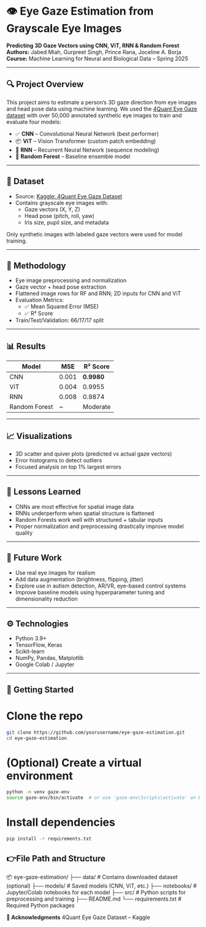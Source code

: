 # 👁️ Eye Gaze Estimation from Grayscale Eye Images  
**Predicting 3D Gaze Vectors using CNN, ViT, RNN & Random Forest**  
**Authors:** Jabed Miah, Gurpreet Singh, Prince Rana, Joceline A. Borja  
**Course:** Machine Learning for Neural and Biological Data – Spring 2025  

---

## 🔍 Project Overview
This project aims to estimate a person’s 3D gaze direction from eye images and head pose data using machine learning. We used the [4Quant Eye Gaze dataset](https://www.kaggle.com/datasets/4quant/eye-gaze) with over 50,000 annotated synthetic eye images to train and evaluate four models:

- ✅ **CNN** – Convolutional Neural Network (best performer)
- 📦 **ViT** – Vision Transformer (custom patch embedding)
- 🔁 **RNN** – Recurrent Neural Network (sequence modeling)
- 🌲 **Random Forest** – Baseline ensemble model

---

## 📁 Dataset
- Source: [Kaggle: 4Quant Eye Gaze Dataset](https://www.kaggle.com/datasets/4quant/eye-gaze)  
- Contains grayscale eye images with:
  - Gaze vectors (X, Y, Z)
  - Head pose (pitch, roll, yaw)
  - Iris size, pupil size, and metadata

Only synthetic images with labeled gaze vectors were used for model training.

---

## 🧪 Methodology
- Eye image preprocessing and normalization
- Gaze vector + head pose extraction
- Flattened image rows for RF and RNN; 2D inputs for CNN and ViT
- Evaluation Metrics:
  - ✅ Mean Squared Error (MSE)
  - ✅ R² Score
- Train/Test/Validation: 66/17/17 split

---

## 📊 Results

| Model          | MSE     | R² Score |
|----------------|---------|----------|
| CNN            | 0.001   | **0.9980** |
| ViT            | 0.004   | 0.9955   |
| RNN            | 0.008   | 0.9874   |
| Random Forest  | ~       | Moderate |

---

## 📈 Visualizations
- 3D scatter and quiver plots (predicted vs actual gaze vectors)
- Error histograms to detect outliers
- Focused analysis on top 1% largest errors

---

## 🧠 Lessons Learned
- CNNs are most effective for spatial image data
- RNNs underperform when spatial structure is flattened
- Random Forests work well with structured + tabular inputs
- Proper normalization and preprocessing drastically improve model quality

---

## 🔭 Future Work
- Use real eye images for realism
- Add data augmentation (brightness, flipping, jitter)
- Explore use in autism detection, AR/VR, eye-based control systems
- Improve baseline models using hyperparameter tuning and dimensionality reduction

---

## ⚙️ Technologies
- Python 3.9+
- TensorFlow, Keras
- Scikit-learn
- NumPy, Pandas, Matplotlib
- Google Colab / Jupyter

---

## 🚀 Getting Started


# Clone the repo
```bash
git clone https://github.com/yourusername/eye-gaze-estimation.git
cd eye-gaze-estimation
```
# (Optional) Create a virtual environment
```bash
python -m venv gaze-env
source gaze-env/bin/activate  # or use 'gaze-env\Scripts\activate' on Windows
```
# Install dependencies
```bash
pip install -r requirements.txt
```

## 👉File Path and Structure
📦 eye-gaze-estimation/
├── data/                # Contains downloaded dataset (optional)
├── models/              # Saved models (CNN, ViT, etc.)
├── notebooks/           # Jupyter/Colab notebooks for each model
├── src/                 # Python scripts for preprocessing and training
├── README.md
└── requirements.txt     # Required Python packages

**🙏 Acknowledgments**
4Quant Eye Gaze Dataset – Kaggle
